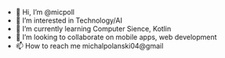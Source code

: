 - 👋 Hi, I’m @micpoll
- 👀 I’m interested in Technology/AI
- 🌱 I’m currently learning Computer Sience, Kotlin
- 💞️ I’m looking to collaborate on mobile apps, web development
- 📫 How to reach me michalpolanski04@gmail

<!---
micpoll/micpoll is a ✨ special ✨ repository because its `README.md` (this file) appears on your GitHub profile.
You can click the Preview link to take a look at your changes.
--->
